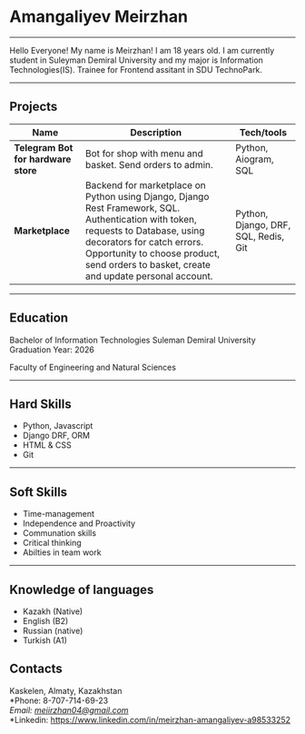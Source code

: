 # Amangaliyev Meirzhan
---
Hello Everyone!
My name is Meirzhan! I am 18 years old. I am currently student in Suleyman Demiral University
and my major is Information Technologies(IS). Trainee for Frontend assitant in SDU TechnoPark.

---
## Projects

| Name                         | Description       | Tech/tools        |
| ---------------------------- | ----------------- | ----------------- |
| **Telegram Bot for hardware store**             | Bot for shop with menu and basket. Send orders to admin. | Python, Aiogram, SQL |
| **Marketplace** | Backend for marketplace on Python using Django, Django Rest Framework, SQL. Authentication with token, requests to Database, using decorators for catch errors. Opportunity to choose product, send orders to basket, create and update personal account.| Python, Django, DRF, SQL, Redis, Git |

---
## Education
Bachelor of Information Technologies 
Suleman Demiral University
Graduation Year: 2026

Faculty of Engineering and Natural Sciences

---
## Hard Skills
- Python, Javascript
- Django DRF, ORM
- HTML & CSS
- Git

---
## Soft Skills
- Time-management
- Independence and Proactivity
- Communation skills
- Critical thinking
- Abilties in team work

---
## Knowledge of languages
- Kazakh (Native)
- English (B2)
- Russian (native)
- Turkish (A1)

## Contacts
Kaskelen, Almaty, Kazakhstan <br> 
*Phone: 8-707-714-69-23 <br>
*Email: meiirzhan04@gmail.com* <br>
*Linkedin: https://www.linkedin.com/in/meirzhan-amangaliyev-a98533252



